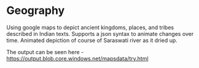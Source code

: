 # Geography
Using google maps to depict ancient kingdoms, places, and tribes described in Indian texts. Supports a json syntax to animate changes
over time. Animated depiction of course of Saraswati river as it dried up.

The output can be seen here - https://output.blob.core.windows.net/mapsdata/try.html 
